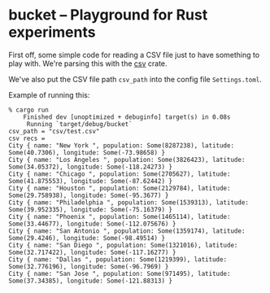# bucket – Playground for Rust experiments

First off, some simple code for reading a CSV file just to have something to
play with. We're parsing this with the
[csv](https://docs.rs/csv/1.0.2/csv/) crate.

We've also put the CSV file path `csv_path` into the config file `Settings.toml`.

Example of running this:
```
% cargo run
    Finished dev [unoptimized + debuginfo] target(s) in 0.08s                                                                            
     Running `target/debug/bucket`
csv_path = "csv/test.csv"
csv recs =
City { name: "New York ", population: Some(8287238), latitude: Some(40.7306), longitude: Some(-73.98658) }
City { name: "Los Angeles ", population: Some(3826423), latitude: Some(34.05372), longitude: Some(-118.24273) }
City { name: "Chicago ", population: Some(2705627), latitude: Some(41.875553), longitude: Some(-87.62442) }
City { name: "Houston ", population: Some(2129784), latitude: Some(29.758938), longitude: Some(-95.3677) }
City { name: "Philadelphia ", population: Some(1539313), latitude: Some(39.952335), longitude: Some(-75.16379) }
City { name: "Phoenix ", population: Some(1465114), latitude: Some(33.44677), longitude: Some(-112.075676) }
City { name: "San Antonio ", population: Some(1359174), latitude: Some(29.4246), longitude: Some(-98.49514) }
City { name: "San Diego ", population: Some(1321016), latitude: Some(32.717422), longitude: Some(-117.16277) }
City { name: "Dallas ", population: Some(1219399), latitude: Some(32.776196), longitude: Some(-96.7969) }
City { name: "San Jose ", population: Some(971495), latitude: Some(37.34385), longitude: Some(-121.88313) }
```
